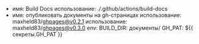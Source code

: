  - имя: Build Docs
        использование: ./.github/actions/build-docs
 - имя: опубликовать документы на gh-страницах
        использование: maxheld83/ghpages@v0.2.1
        использование: maxheld83/ghpages@v0.3.0
        env:
          BUILD_DIR: документы/
          GH_PAT: ${{ секреты.GH_PAT }}
